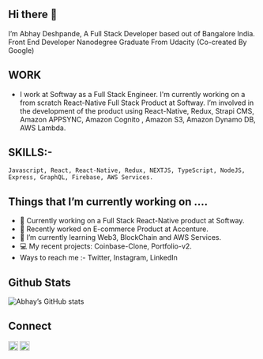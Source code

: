 ## Hi there 👋

  I’m Abhay Deshpande, A Full Stack Developer based out of Bangalore India. Front End Developer Nanodegree Graduate From Udacity (Co-created By Google)

## WORK 

 *  I  work at Softway as a Full Stack Engineer. I'm currently working on a from scratch React-Native Full Stack Product at Softway.  I’m involved in the development of the product using React-Native, Redux, Strapi CMS, Amazon APPSYNC, Amazon Cognito , Amazon S3, Amazon Dynamo DB, AWS Lambda. 

## SKILLS:-

	Javascript, React, React-Native, Redux, NEXTJS, TypeScript, NodeJS, Express, GraphQL, Firebase, AWS Services.

## Things that I’m currently working on …. 

	
  * 🔭 Currently working on a Full Stack React-Native product at Softway.
  * 🔭 Recently worked on  E-commerce Product at Accenture.
  * 🌱 I’m currently learning Web3, BlockChain and AWS Services.
  * 💻 My recent projects: Coinbase-Clone, Portfolio-v2.
  * Ways to reach me :-  Twitter, Instagram, LinkedIn 

## Github Stats
  ![Abhay’s  GitHub stats](https://github-readme-stats.vercel.app/api?username=abhaydee)

   
## Connect 

  <a href="https://twitter.com/abhaycodes"><img align="left" width=20px src="https://simpleicons.org/icons/twitter.svg"></a>
  <a href="https://in.linkedin.com/in/abhaydee"><img align="left" width=20px src="https://simpleicons.org/icons/linkedin.svg"></a>



 
